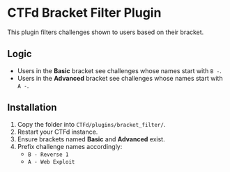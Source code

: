 # CTFd Bracket Filter Plugin

This plugin filters challenges shown to users based on their bracket.

## Logic
- Users in the **Basic** bracket see challenges whose names start with `B -`.
- Users in the **Advanced** bracket see challenges whose names start with `A -`.

## Installation
1. Copy the folder into `CTFd/plugins/bracket_filter/`.
2. Restart your CTFd instance.
3. Ensure brackets named **Basic** and **Advanced** exist.
4. Prefix challenge names accordingly:
   - `B - Reverse 1`
   - `A - Web Exploit`
